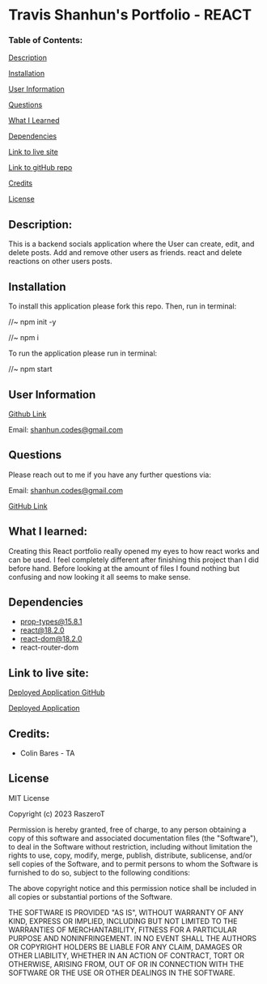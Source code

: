 # Travis Shanhun's Portfolio - REACT

### Table of Contents:

[Description](#description)

[Installation](#installation)

[User Information](#user-information)

[Questions](#questions)

[What I Learned](#what-i-learned)

[Dependencies](#dependencies)

[Link to live site](#link-to-live-site)

[Link to gitHub repo](#link-to-github-repository)

[Credits](#credits)

[License](#license)

## Description:

This is a backend socials application where the User can create, edit, and delete posts. Add and remove other users as friends. react and delete reactions on other users posts.

## Installation

To install this application please fork this repo. Then, run in terminal:

//~ npm init -y

//~ npm i

To run the application please run in terminal: 

//~ npm start

## User Information

<a href='https://github.com/RaszeroT'> Github Link</a>

Email: shanhun.codes@gmail.com

## Questions

Please reach out to me if you have any further questions via:

Email: shanhun.codes@gmail.com

<a href='https://github.com/RaszeroT/REACT-Portfolio-Travis-Shanhun'>GitHub Link</a>

## What I learned:

Creating this React portfolio really opened my eyes to how react works and can be used. I feel completely different after finishing this project than I did before hand. Before looking at the amount of files I found nothing but confusing and now looking it all seems to make sense.

## Dependencies

* prop-types@15.8.1
* react@18.2.0
* react-dom@18.2.0
* react-router-dom

## Link to live site:

<a href="https://raszerot.github.io/REACT-Portfolio-Travis-Shanhun/#/about">Deployed Application GitHub</a>

<a href="">Deployed Application</a>

## Credits:

* Colin Bares - TA

## License

MIT License

Copyright (c) 2023 RaszeroT

Permission is hereby granted, free of charge, to any person obtaining a copy
of this software and associated documentation files (the "Software"), to deal
in the Software without restriction, including without limitation the rights
to use, copy, modify, merge, publish, distribute, sublicense, and/or sell
copies of the Software, and to permit persons to whom the Software is
furnished to do so, subject to the following conditions:

The above copyright notice and this permission notice shall be included in all
copies or substantial portions of the Software.

THE SOFTWARE IS PROVIDED "AS IS", WITHOUT WARRANTY OF ANY KIND, EXPRESS OR
IMPLIED, INCLUDING BUT NOT LIMITED TO THE WARRANTIES OF MERCHANTABILITY,
FITNESS FOR A PARTICULAR PURPOSE AND NONINFRINGEMENT. IN NO EVENT SHALL THE
AUTHORS OR COPYRIGHT HOLDERS BE LIABLE FOR ANY CLAIM, DAMAGES OR OTHER
LIABILITY, WHETHER IN AN ACTION OF CONTRACT, TORT OR OTHERWISE, ARISING FROM,
OUT OF OR IN CONNECTION WITH THE SOFTWARE OR THE USE OR OTHER DEALINGS IN THE
SOFTWARE.